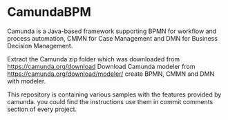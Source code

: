 # CamundaBPM

Camunda is a Java-based framework supporting BPMN for workflow and process automation, CMMN for Case Management and DMN for Business Decision Management.

Extract the Camunda zip folder which was downloaded from https://camunda.org/download
Download Camunda modeler from https://camunda.org/download/modeler/ 
create BPMN, CMMN and DMN with modeler.

This repository is containing various samples with the features provided by camunda. you could find the instructions use them in commit comments section of every project.
